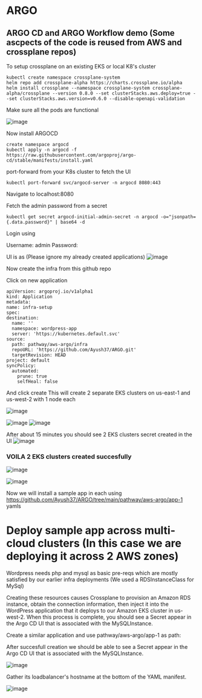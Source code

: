 # ARGO
## ARGO CD and ARGO Workflow demo (Some ascpects of the code is reused from AWS and crossplane repos)

To setup crossplane on an existing EKS or local K8's cluster

 ``` 
kubectl create namespace crossplane-system
helm repo add crossplane-alpha https://charts.crossplane.io/alpha
helm install crossplane --namespace crossplane-system crossplane-alpha/crossplane --version 0.8.0 --set clusterStacks.aws.deploy=true --set clusterStacks.aws.version=v0.6.0 --disable-openapi-validation 

```
Make sure all the pods are functional

![image](https://user-images.githubusercontent.com/19201225/128902058-d5ff708d-bb6a-480b-a108-e6bdecba839b.png)

Now install ARGOCD

```
create namespace argocd
kubectl apply -n argocd -f https://raw.githubusercontent.com/argoproj/argo-cd/stable/manifests/install.yaml

```
port-forward from your K8s cluster to fetch the UI

```
kubectl port-forward svc/argocd-server -n argocd 8080:443

```
Navigate to localhost:8080

Fetch the admin password from a secret

```
kubectl get secret argocd-initial-admin-secret -n argocd -o="jsonpath={.data.password}" | base64 -d
```
Login using

Username: admin
Password: <password>

  UI is as (Please ignore my already created applications)
  ![image](https://user-images.githubusercontent.com/19201225/128902483-4ecc8dba-e531-4672-87df-9d6f2f41f8ec.png)

  Now create the infra from this github repo
  
  Click on new application
  
  ```
  apiVersion: argoproj.io/v1alpha1
kind: Application
metadata:
  name: infra-setup
spec:
  destination:
    name: ''
    namespace: wordpress-app
    server: 'https://kubernetes.default.svc'
  source:
    path: pathway/aws-argo/infra
    repoURL: 'https://github.com/Ayush37/ARGO.git'
    targetRevision: HEAD
  project: default
  syncPolicy:
    automated:
      prune: true
      selfHeal: false

 ```
 And click create
  This will create 2 separate EKS clusters on us-east-1 and us-west-2 with 1 node each
  
 ![image](https://user-images.githubusercontent.com/19201225/128902980-a0a25a68-bf3e-49c5-9fc5-8fa0e0d28cf3.png)

  ![image](https://user-images.githubusercontent.com/19201225/128903003-26e775c6-3223-42eb-8d6f-950fe2fc0780.png)
  ![image](https://user-images.githubusercontent.com/19201225/128903042-554bae48-34a0-4b2a-895f-85b734ee220e.png)

  
  After about 15 minutes you should see 2 EKS clusters secret created in the UI
  ![image](https://user-images.githubusercontent.com/19201225/128903126-28c25b22-7899-452f-8d69-d51ed5034943.png)

  ### VOILA 2 EKS clusters created succesfully
  
  ![image](https://user-images.githubusercontent.com/19201225/128903251-6d1774d8-3322-4131-a262-04f1ae69459c.png)

  ![image](https://user-images.githubusercontent.com/19201225/128903277-8fd0348e-08b6-4460-851f-afc48c2c956b.png)

 Now we will install a sample app in each using https://github.com/Ayush37/ARGO/tree/main/pathway/aws-argo/app-1 yamls
 
  
# Deploy sample app across multi-cloud clusters (In this case we are deploying it across 2 AWS zones)

 Wordpress needs php and mysql as basic pre-reqs which are mostly satisfied by our earlier infra deployments (We used a RDSInstanceClass for MySql)
 
Creating these resources causes Crossplane to provision an Amazon RDS instance, obtain the connection information, then inject it into the WordPress application 
that it deploys to our Amazon EKS cluster in us-west-2. 
When this process is complete, you should see a Secret appear in the Argo CD UI that is associated with the MySQLInstance.

Create a similar application and use pathway/aws-argo/app-1 as path:
 
After succesfull creation we should be able to see a Secret appear in the Argo CD UI that is associated with the MySQLInstance.
 
 ![image](https://user-images.githubusercontent.com/19201225/128952607-6002ac06-4795-4353-9862-9ad393590be4.png)

 
Gather its loadbalancer's hostname at the bottom of the YAML manifest.
 
 ![image](https://user-images.githubusercontent.com/19201225/128952588-0082a409-9191-4882-b199-975e970b15e9.png)



